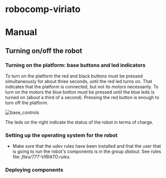 # robocomp-viriato

# Manual

## Turning on/off the robot

### Turning on the platform: base buttons and led indicators

To turn on the platform the red and black buttons must be pressed simultaneously for about three seconds, until the red led turns on. That indicates that the platform is connected, but not its motors necessarily. To turn on the motors the blue botton must be pressed until the blue leds is turned on (about a third of a second). Pressing the red button is enough to turn off the platform.

![base_controls](https://github.com/robocomp/robocomp-viriato/blob/master/files/manual/base_controls.jpg?raw=true "Base controlsd")

The leds on the right indicate the status of the robot in terms of charge.


### Setting up the operating system for the robot
 * Make sure that the *udev* rules have been installed and that the user that is going to run the robot's components is in the group *dialout*. See rules file: *files/777-VIRIATO.rules*. 

### Deploying components
